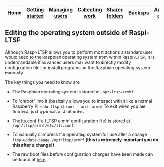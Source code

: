 [Home](../README.md)    | [Getting started](../installation/getting-started.md)     | [Managing users](../manage-users/README.md) | [Collecting work](../collect-work.md) | [Shared folders](../shared-folders/README.md) | [Backups](../backups/README.md) | [Advanced options](../advanced/README.md) 
| :-----------: |:-------------:| :-----:| :-----:| :-----:| :-----:| :-----:| 


Editing the operating system outside of Raspi-LTSP
--------------------------------------------------

Although Raspi-LTSP allows you to perform most actions a standard user
would need to the Raspbian operating system from within Raspi-LTSP, it
is understandable if advanced users may want to directly modify
configuration files or install programs on the Raspbian operating system
manually.

The key things you need to know are

- The Raspbian operating system is stored at ```/opt/ltsp/armhf```

- To “chroot” into it (basically allows you to interact with it like a normal Raspberry Pi ```sudo ltsp-chroot --arch armhf``` 
  To exit when you are finished, just type exit and hit enter.

- The lts.conf file (LTSP armhf configuration file) is stored at ```/opt/ltsp/armhf/etc/lts.conf```

- To manually compress the operating system for use after a change ```ltsp-update-image /opt/ltsp/armhf``` 
**(this is extremely important you do this after a change!)**

- The raw boot files before configuration changes have been made can be found at [here](https://github.com/gbaman/RaspberryPi-LTSP/tree/master/boot)
